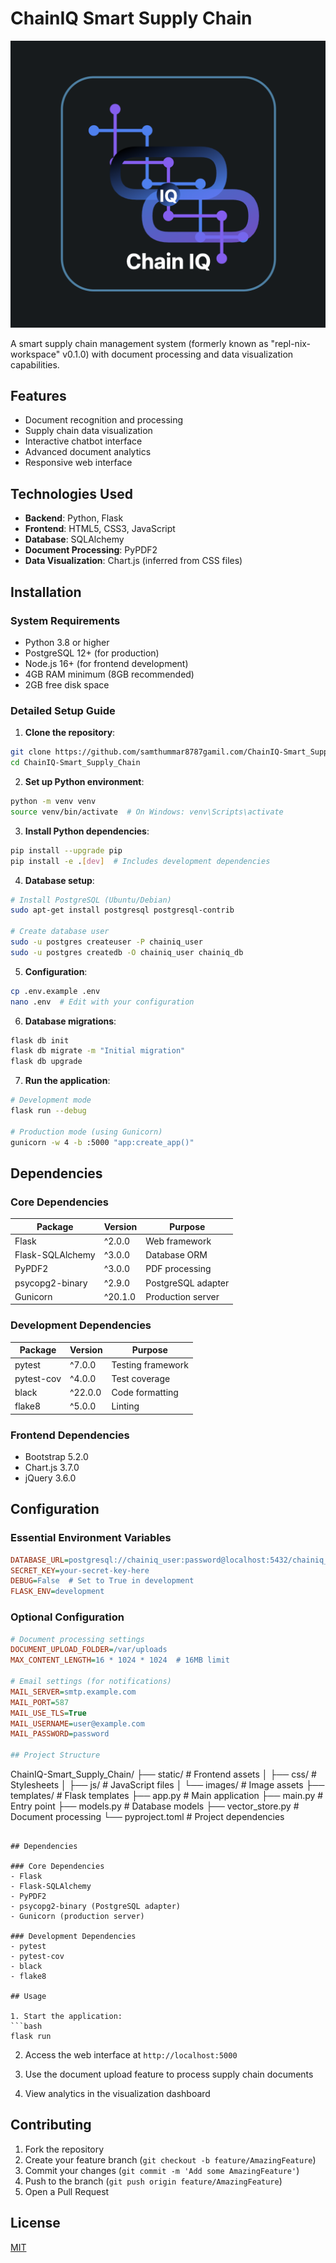# ChainIQ Smart Supply Chain

![Project Logo](ChainIQ-Smart-Supply-Chain/static/images/logo.png)

A smart supply chain management system (formerly known as "repl-nix-workspace" v0.1.0) with document processing and data visualization capabilities.

## Features

- Document recognition and processing
- Supply chain data visualization
- Interactive chatbot interface
- Advanced document analytics
- Responsive web interface

## Technologies Used

- **Backend**: Python, Flask
- **Frontend**: HTML5, CSS3, JavaScript
- **Database**: SQLAlchemy
- **Document Processing**: PyPDF2
- **Data Visualization**: Chart.js (inferred from CSS files)

## Installation

### System Requirements
- Python 3.8 or higher
- PostgreSQL 12+ (for production)
- Node.js 16+ (for frontend development)
- 4GB RAM minimum (8GB recommended)
- 2GB free disk space

### Detailed Setup Guide

1. **Clone the repository**:
```bash
git clone https://github.com/samthummar8787gamil.com/ChainIQ-Smart_Supply_Chain.git
cd ChainIQ-Smart_Supply_Chain
```

2. **Set up Python environment**:
```bash
python -m venv venv
source venv/bin/activate  # On Windows: venv\Scripts\activate
```

3. **Install Python dependencies**:
```bash
pip install --upgrade pip
pip install -e .[dev]  # Includes development dependencies
```

4. **Database setup**:
```bash
# Install PostgreSQL (Ubuntu/Debian)
sudo apt-get install postgresql postgresql-contrib

# Create database user
sudo -u postgres createuser -P chainiq_user
sudo -u postgres createdb -O chainiq_user chainiq_db
```

5. **Configuration**:
```bash
cp .env.example .env
nano .env  # Edit with your configuration
```

6. **Database migrations**:
```bash
flask db init
flask db migrate -m "Initial migration"
flask db upgrade
```

7. **Run the application**:
```bash
# Development mode
flask run --debug

# Production mode (using Gunicorn)
gunicorn -w 4 -b :5000 "app:create_app()"
```

## Dependencies

### Core Dependencies
| Package | Version | Purpose |
|---------|---------|---------|
| Flask | ^2.0.0 | Web framework |
| Flask-SQLAlchemy | ^3.0.0 | Database ORM |
| PyPDF2 | ^3.0.0 | PDF processing |
| psycopg2-binary | ^2.9.0 | PostgreSQL adapter |
| Gunicorn | ^20.1.0 | Production server |

### Development Dependencies
| Package | Version | Purpose |
|---------|---------|---------|
| pytest | ^7.0.0 | Testing framework |
| pytest-cov | ^4.0.0 | Test coverage |
| black | ^22.0.0 | Code formatting |
| flake8 | ^5.0.0 | Linting |

### Frontend Dependencies
- Bootstrap 5.2.0
- Chart.js 3.7.0
- jQuery 3.6.0

## Configuration

### Essential Environment Variables
```ini
DATABASE_URL=postgresql://chainiq_user:password@localhost:5432/chainiq_db
SECRET_KEY=your-secret-key-here
DEBUG=False  # Set to True in development
FLASK_ENV=development
```

### Optional Configuration
```ini
# Document processing settings
DOCUMENT_UPLOAD_FOLDER=/var/uploads
MAX_CONTENT_LENGTH=16 * 1024 * 1024  # 16MB limit

# Email settings (for notifications)
MAIL_SERVER=smtp.example.com
MAIL_PORT=587
MAIL_USE_TLS=True
MAIL_USERNAME=user@example.com
MAIL_PASSWORD=password

## Project Structure

```
ChainIQ-Smart_Supply_Chain/
├── static/               # Frontend assets
│   ├── css/              # Stylesheets
│   ├── js/               # JavaScript files
│   └── images/           # Image assets
├── templates/            # Flask templates
├── app.py                # Main application
├── main.py               # Entry point
├── models.py             # Database models
├── vector_store.py       # Document processing
└── pyproject.toml        # Project dependencies
```

## Dependencies

### Core Dependencies
- Flask
- Flask-SQLAlchemy
- PyPDF2
- psycopg2-binary (PostgreSQL adapter)
- Gunicorn (production server)

### Development Dependencies
- pytest
- pytest-cov
- black
- flake8

## Usage

1. Start the application:
```bash
flask run
```

2. Access the web interface at `http://localhost:5000`

3. Use the document upload feature to process supply chain documents

4. View analytics in the visualization dashboard

## Contributing

1. Fork the repository
2. Create your feature branch (`git checkout -b feature/AmazingFeature`)
3. Commit your changes (`git commit -m 'Add some AmazingFeature'`)
4. Push to the branch (`git push origin feature/AmazingFeature`)
5. Open a Pull Request

## License

[MIT](https://choosealicense.com/licenses/mit/)
